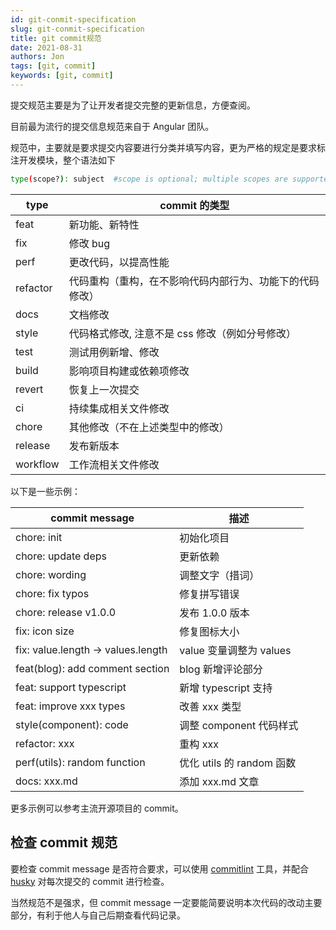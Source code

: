 ```yaml
---
id: git-conmit-specification
slug: git-conmit-specification
title: git commit规范
date: 2021-08-31
authors: Jon
tags: [git, commit]
keywords: [git, commit]
---
```


<!-- truncate -->

提交规范主要是为了让开发者提交完整的更新信息，方便查阅。

目前最为流行的提交信息规范来自于 Angular 团队。

规范中，主要就是要求提交内容要进行分类并填写内容，更为严格的规定是要求标注开发模块，整个语法如下

```bash
type(scope?): subject  #scope is optional; multiple scopes are supported (current delimiter options: "/", "\" and ",")
```

| type     | commit 的类型                                            |
| -------- | -------------------------------------------------------- |
| feat     | 新功能、新特性                                           |
| fix      | 修改 bug                                                 |
| perf     | 更改代码，以提高性能                                     |
| refactor | 代码重构（重构，在不影响代码内部行为、功能下的代码修改） |
| docs     | 文档修改                                                 |
| style    | 代码格式修改, 注意不是 css 修改（例如分号修改）          |
| test     | 测试用例新增、修改                                       |
| build    | 影响项目构建或依赖项修改                                 |
| revert   | 恢复上一次提交                                           |
| ci       | 持续集成相关文件修改                                     |
| chore    | 其他修改（不在上述类型中的修改）                         |
| release  | 发布新版本                                               |
| workflow | 工作流相关文件修改                                       |

以下是一些示例：

| commit message                     | 描述                      |
| ---------------------------------- | ------------------------- |
| chore: init                        | 初始化项目                |
| chore: update deps                 | 更新依赖                  |
| chore: wording                     | 调整文字（措词）          |
| chore: fix typos                   | 修复拼写错误              |
| chore: release v1.0.0              | 发布 1.0.0 版本           |
| fix: icon size                     | 修复图标大小              |
| fix: value.length -> values.length | value 变量调整为 values   |
| feat(blog): add comment section    | blog 新增评论部分         |
| feat: support typescript           | 新增 typescript 支持      |
| feat: improve xxx types            | 改善 xxx 类型             |
| style(component): code             | 调整 component 代码样式   |
| refactor: xxx                      | 重构 xxx                  |
| perf(utils): random function       | 优化 utils 的 random 函数 |
| docs: xxx.md                       | 添加 xxx.md 文章          |

更多示例可以参考主流开源项目的 commit。

## 检查 commit 规范

要检查 commit message 是否符合要求，可以使用 [commitlint](https://github.com/conventional-changelog/commitlint) 工具，并配合 [husky](https://github.com/typicode/husky) 对每次提交的 commit 进行检查。

当然规范不是强求，但 commit message 一定要能简要说明本次代码的改动主要部分，有利于他人与自己后期查看代码记录。
